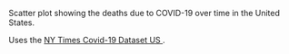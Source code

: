 Scatter plot showing the deaths due to COVID-19 over time in the United States.

Uses the [NY Times Covid-19 Dataset US ](https://github.com/nytimes/covid-19-data/blob/master/rolling-averages/us-states.csv).

<script src="https://vizhub.com/Dasbach/2f187172631c404eb0e15913108272f4?edit=files&file=scatterPlot.js"></script>

